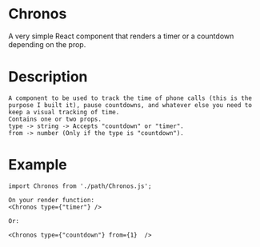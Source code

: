 # Chronos
A very simple React component that renders a timer or a countdown depending on the prop.


# Description
```
A component to be used to track the time of phone calls (this is the purpose I built it), pause countdowns, and whatever else you need to keep a visual tracking of time.
Contains one or two props.
type -> string -> Accepts "countdown" or "timer".
from -> number (Only if the type is "countdown").

```

# Example
```
import Chronos from './path/Chronos.js';

On your render function:
<Chronos type={"timer"} />

Or:

<Chronos type={"countdown"} from={1}  />
```
